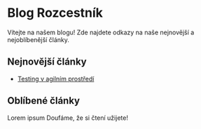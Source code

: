 # Blog Rozcestník

Vítejte na našem blogu! Zde najdete odkazy na naše nejnovější a nejoblíbenější články.

## Nejnovější články
- [Testing v agilním prostředí](/posts/2024-10-27-agilni-prostredi.md)


## Oblíbené články
Lorem ipsum
Doufáme, že si čtení užijete!